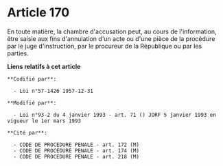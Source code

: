 # Article 170

En toute matière, la chambre d'accusation peut, au cours de l'information, être saisie aux fins d'annulation d'un acte ou
d'une pièce de la procédure par le juge d'instruction, par le procureur de la République ou par les parties.

**Liens relatifs à cet article**

	**Codifié par**:

	  - Loi n°57-1426 1957-12-31

	**Modifié par**:

	  - Loi n°93-2 du 4 janvier 1993 - art. 71 () JORF 5 janvier 1993 en vigueur le 1er mars 1993

	**Cité par**:

	  - CODE DE PROCEDURE PENALE - art. 172 (M)
	  - CODE DE PROCEDURE PENALE - art. 174 (M)
	  - CODE DE PROCEDURE PENALE - art. 218 (M)
